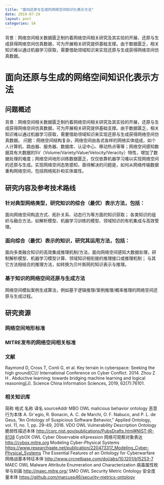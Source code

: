 ```yaml
---
title: "面向还原与生成的网络空间知识化表示方法"
date: 2019-07-29
layout: post
categories: SA
---
```

背景：网络空间相关数据匮乏制约着网络空间相关研究及其实验的开展，还原与生成获得网络空间仿真数据，可为开展相关研究提供基础支撑。由于数据匮乏，相关知识难以通过机器学习获取，需要借助领域知识来实现还原与生成获得网络空间仿真数据。













# 面向还原与生成的网络空间知识化表示方法


## 问题概述
背景：网络空间相关数据匮乏制约着网络空间相关研究及其实验的开展，还原与生成获得网络空间仿真数据，可为开展相关研究提供基础支撑。由于数据匮乏，相关知识难以通过机器学习获取，需要借助领域知识来实现还原与生成获得网络空间仿真数据。
问题：网络空间结构复杂，网络空间由各式各样的网络实体组成，如个人计算机、路由器、服务器、数据库、认证中心、移动热点等等；网络空间感知数据具有大数据的5V（Volume/Variety/Value/Velocity/Veracity）特性，增加了数据处理的难度；网络空间地形训练数据匮乏，仅仅依靠机器学习难以实现网络空间的还原与生成。实现网络空间态势感知，亟待解决的问题是，如何从网络传输数据重构网络空间，包括网络拓扑和实体属性。
## 研究内容及参考技术路线
### 针对典型网络类型，研究知识的综合（最优）表示方法，包括：
面向网络空间构造方式、拓扑关系、动态行为等方面的知识获取；
各类知识的组织与融合方法，如解析模型、机器学习训练的模型、领域知识的有机集成与高效管理。
### 面向综合（最优）表示的知识，研究其运用方法，包括：
面向多类融合知识的高效集成推理机制/方法，面向网络空间感知大数据处理，研制解析模型、机器学习模型计算、领域知识相衔接的推理接口或推理机制；
与其它方法相结合的推理方法，如转换为贝叶斯网的知识表示与推理。
### 基于知识的网络空间还原与生成方法
网络空间模拟案例生成算法，例如基于逻辑推理/案例推理/概率推理的网络空间还原与生成过程。
## 研究资源
### 网络空间地形标准
### MITRE发布的网络空间相关标准
### 文献
Raymond D, Cross T, Conti G, et al. Key terrain in cyberspace: Seeking the high ground[C]// International Conference on Cyber Conflict. 2014.
Zhou Z H . Abductive learning: towards bridging machine learning and logical reasoning[J]. Science China Information Sciences, 2019, 62(7):76101.
### 相关知识库
简称	格式	名称	译名	sourceAddr
MBO	OWL	malicious behavior ontology	恶意行为本体	A. Gr´egio, R. Bonacin, A. C. de Marchi, O. F. Nabuco, and P. L. de Geus, “An Ontology of Suspicious Software Behavior,” Applied Ontology, vol. 11, no. 1, pp. 29–49, 2016.
VDO	OWL	Vulnerability Description Ontology	脆弱性描述本体	http://csrc.nist.gov/publications/PubsDrafts.html#NIST-IR-8138
CybOX	OWL	Cyber Observable eXpression	网络可观察对象表达	http://cybox.mitre.org
		Modeling Cyber-Physical Systems	 	https://www.researchgate.net/publication/220473317_Modeling_Cyber-Physical_Systems
		The Essential Features of an Ontology for Cyberwarfare	网络战基本特征本体	http://www.crcnetbase.com/doi/abs/10.1201/b15253-7
MAEC	OWL	Malware Attribute Enumeration and Characterization	病毒属性枚举与刻画	http://maec.mitre.org/
SMO	OWL	Security Metric Ontology	安全度量本体	https://github.com/marcusp46/security-metrics-ontology
